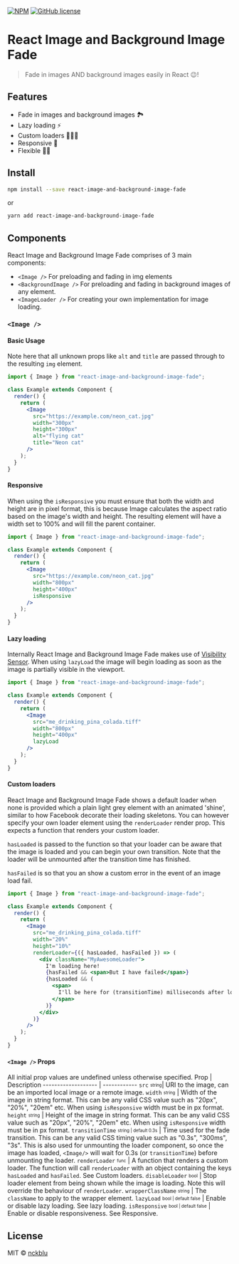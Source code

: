 [![NPM](https://img.shields.io/npm/v/react-image-and-background-image-fade.svg)](https://www.npmjs.com/package/react-image-and-background-image-fade) [![GitHub license](https://img.shields.io/github/license/Naereen/StrapDown.js.svg)](https://github.com/nckblu/a2b/LICENSE)

# React Image and Background Image Fade

> Fade in images AND background images easily in React 😉!

## Features

- Fade in images and background images 🏞
- ️Lazy loading ⚡
- Custom loaders 👨🏼‍🎨
- Responsive 📱
- Flexible 💪🏾

## Install

```bash
npm install --save react-image-and-background-image-fade
```

or

```bash
yarn add react-image-and-background-image-fade
```

## Components

React Image and Background Image Fade comprises of 3 main components:

- `<Image />` For preloading and fading in img elements
- `<BackgroundImage />` For preloading and fading in background images of any element.
- `<ImageLoader />` For creating your own implementation for image loading.

### `<Image />`

#### Basic Usage

Note here that all unknown props like `alt` and `title` are passed through to the resulting `img` element.

```jsx
import { Image } from "react-image-and-background-image-fade";

class Example extends Component {
  render() {
    return (
      <Image
        src="https://example.com/neon_cat.jpg"
        width="300px"
        height="300px"
        alt="flying cat"
        title="Neon cat"
      />
    );
  }
}
```

#### Responsive

When using the `isResponsive` you must ensure that both the width and height are in pixel format, this is because Image calculates the aspect ratio based on the image's width and height. The resulting element will have a width set to 100% and will fill the parent container.

```jsx
import { Image } from "react-image-and-background-image-fade";

class Example extends Component {
  render() {
    return (
      <Image
        src="https://example.com/neon_cat.jpg"
        width="800px"
        height="400px"
        isResponsive
      />
    );
  }
}
```

#### Lazy loading

Internally React Image and Background Image Fade makes use of [Visibility Sensor](https://github.com/joshwnj/react-visibility-sensor). When using `lazyLoad` the image will begin loading as soon as the image is partially visible in the viewport.

```jsx
import { Image } from "react-image-and-background-image-fade";

class Example extends Component {
  render() {
    return (
      <Image
        src="me_drinking_pina_colada.tiff"
        width="800px"
        height="400px"
        lazyLoad
      />
    );
  }
}
```

#### Custom loaders

React Image and Background Image Fade shows a default loader when none is provided which a plain light grey element with an animated 'shine', similar to how Facebook decorate their loading skeletons. You can however specify your own loader element using the `renderLoader` render prop. This expects a function that renders your custom loader.

`hasLoaded` is passed to the function so that your loader can be aware that the image is loaded and you can begin your own transition. Note that the loader will be unmounted after the transition time has finished.

`hasFailed` is so that you an show a custom error in the event of an image load fail.

```jsx
import { Image } from "react-image-and-background-image-fade";

class Example extends Component {
  render() {
    return (
      <Image
        src="me_drinking_pina_colada.tiff"
        width="20%"
        height="10%"
        renderLoader={({ hasLoaded, hasFailed }) => (
          <div className="MyAwesomeLoader">
            I'm loading here!
            {hasFailed && <span>But I have failed</span>}
            {hasLoaded && (
              <span>
                I'll be here for (transitionTime) milliseconds after load
              </span>
            )}
          </div>
        )}
      />
    );
  }
}
```

#### `<Image />` Props

All initial prop values are undefined unless otherwise specified.
Prop | Description
------------------- | ------------
`src` <sub><sup>string</sup></sub>| URI to the image, can be an imported local image or a remote image.
`width` <sub><sup>string</sup></sub> | Width of the image in string format. This can be any valid CSS value such as "20px", "20%", "20em" etc. When using `isResponsive` width must be in px format.
`height` <sub><sup>string</sup></sub> | Height of the image in string format. This can be any valid CSS value such as "20px", "20%", "20em" etc. When using `isResponsive` width must be in px format.
`transitionTime` <sub><sup>string \| default 0.3s</sup></sub> | Time used for the fade transition. This can be any valid CSS timing value such as "0.3s", "300ms", "3s". This is also used for unmounting the loader component, so once the image has loaded, `<Image/>` will wait for 0.3s (or `transitionTime`) before unmounting the loader.
`renderLoader` <sub><sup>func</sup></sub> | A function that renders a custom loader. The function will call `renderLoader` with an object containing the keys `hasLoaded` and `hasFailed`. See Custom loaders.
`disableLoader` <sub><sup>bool</sup></sub> | Stop loader element from being shown while the image is loading. Note this will override the behaviour of `renderLoader`.
`wrapperClassName` <sub><sup>string</sup></sub> | The `className` to apply to the wrapper element.
`lazyLoad` <sub><sup>bool \| default false</sup></sub> | Enable or disable lazy loading. See lazy loading.
`isResponsive` <sub><sup>bool \| default false</sup></sub> | Enable or disable responsiveness. See Responsive.

## License

MIT © [nckblu](https://github.com/nckblu)

